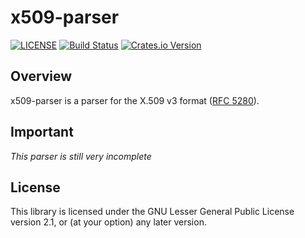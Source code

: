# x509-parser

[![LICENSE](https://img.shields.io/badge/License-LGPL%20v2.1-blue.svg)](LICENSE)
[![Build Status](https://travis-ci.org/rusticata/x509-parser.svg?branch=master)](https://travis-ci.org/rusticata/x509-parser)
[![Crates.io Version](https://img.shields.io/crates/v/x509-parser.svg)](https://crates.io/crates/x509-parser)

## Overview

x509-parser is a parser for the X.509 v3 format ([RFC 5280](https://tools.ietf.org/html/rfc5280)).

## Important

*This parser is still very incomplete*

## License

This library is licensed under the GNU Lesser General Public License version 2.1, or (at your option) any later version.

